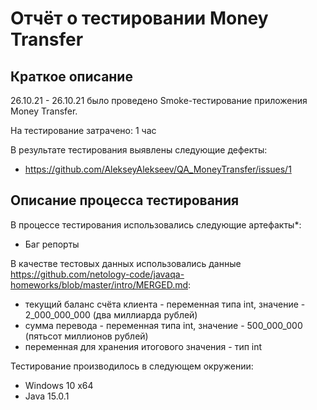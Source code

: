# Отчёт о тестировании Money Transfer

## Краткое описание

26.10.21 - 26.10.21 было проведено Smoke-тестирование приложения Money Transfer.

На тестирование затрачено: 1 час

В результате тестирования выявлены следующие дефекты:
* https://github.com/AlekseyAlekseev/QA_MoneyTransfer/issues/1

## Описание процесса тестирования

В процессе тестирования использовались следующие артефакты*:
* Баг репорты


В качестве тестовых данных использовались данные https://github.com/netology-code/javaqa-homeworks/blob/master/intro/MERGED.md:
* текущий баланс счёта клиента - переменная типа int, значение - 2_000_000_000 (два миллиарда рублей)
* сумма перевода - переменная типа int, значение - 500_000_000 (пятьсот миллионов рублей)
* переменная для хранения итогового значения - тип int

Тестирование производилось в следующем окружении:
* Windows 10 x64
* Java 15.0.1

